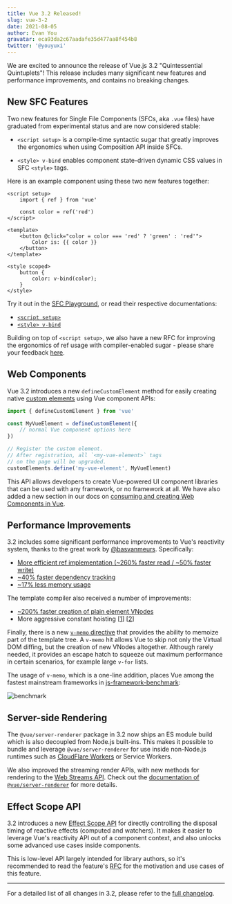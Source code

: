 ```yaml
---
title: Vue 3.2 Released!
slug: vue-3-2
date: 2021-08-05
author: Evan You
gravatar: eca93da2c67aadafe35d477aa8f454b8
twitter: '@youyuxi'
---
```


We are excited to announce the release of Vue.js 3.2 "Quintessential Quintuplets"! This release includes many significant new features and performance improvements, and contains no breaking changes.

## New SFC Features

Two new features for Single File Components (SFCs, aka `.vue` files) have graduated from experimental status and are now considered stable:

- `<script setup>` is a compile-time syntactic sugar that greatly improves the ergonomics when using Composition API inside SFCs.

- `<style> v-bind` enables component state-driven dynamic CSS values in SFC `<style>` tags.

Here is an example component using these two new features together:

```vue
<script setup>
	import { ref } from 'vue'

	const color = ref('red')
</script>

<template>
	<button @click="color = color === 'red' ? 'green' : 'red'">
		Color is: {{ color }}
	</button>
</template>

<style scoped>
	button {
		color: v-bind(color);
	}
</style>
```

Try it out in the [SFC Playground](https://sfc.vuejs.org/#eyJBcHAudnVlIjoiPHNjcmlwdCBzZXR1cD5cbmltcG9ydCB7IHJlZiB9IGZyb20gJ3Z1ZSdcblxuY29uc3QgY29sb3IgPSByZWYoJ3JlZCcpXG48L3NjcmlwdD5cblxuPHRlbXBsYXRlPlxuICA8YnV0dG9uIEBjbGljaz1cImNvbG9yID0gY29sb3IgPT09ICdyZWQnID8gJ2dyZWVuJyA6ICdyZWQnXCI+XG4gICAgQ29sb3IgaXM6IHt7IGNvbG9yIH19XG4gIDwvYnV0dG9uPlxuPC90ZW1wbGF0ZT5cblxuPHN0eWxlIHNjb3BlZD5cbmJ1dHRvbiB7XG4gIGNvbG9yOiB2LWJpbmQoY29sb3IpO1xufVxuPC9zdHlsZT4ifQ==), or read their respective documentations:

- [`<script setup>`](https://v3.vuejs.org/api/sfc-script-setup.html)
- [`<style> v-bind`](https://v3.vuejs.org/api/sfc-style.html#state-driven-dynamic-css)

Building on top of `<script setup>`, we also have a new RFC for improving the ergonomics of ref usage with compiler-enabled sugar - please share your feedback [here](https://github.com/vuejs/rfcs/discussions/369).

## Web Components

Vue 3.2 introduces a new `defineCustomElement` method for easily creating native [custom elements](https://developer.mozilla.org/en-US/docs/Web/Web_Components/Using_custom_elements) using Vue component APIs:

```js
import { defineCustomElement } from 'vue'

const MyVueElement = defineCustomElement({
	// normal Vue component options here
})

// Register the custom element.
// After registration, all `<my-vue-element>` tags
// on the page will be upgraded.
customElements.define('my-vue-element', MyVueElement)
```

This API allows developers to create Vue-powered UI component libraries that can be used with any framework, or no framework at all. We have also added a new section in our docs on [consuming and creating Web Components in Vue](https://v3.vuejs.org/guide/web-components.html).

## Performance Improvements

3.2 includes some significant performance improvements to Vue's reactivity system, thanks to the great work by [@basvanmeurs](https://github.com/basvanmeurs). Specifically:

- [More efficient ref implementation (~260% faster read / ~50% faster write)](https://github.com/vuejs/vue-next/pull/3995)
- [~40% faster dependency tracking](https://github.com/vuejs/vue-next/pull/4017)
- [~17% less memory usage](https://github.com/vuejs/vue-next/pull/4001)

The template compiler also received a number of improvements:

- [~200% faster creation of plain element VNodes](https://github.com/vuejs/vue-next/pull/3334)
- More aggressive constant hoisting [[1](https://github.com/vuejs/vue-next/commit/b7ea7c148552874e8bce399eec9fbe565efa2f4d)] [[2](https://github.com/vuejs/vue-next/commit/02339b67d8c6fab6ee701a7c4f2773139ed007f5)]

Finally, there is a new [`v-memo` directive](https://v3.vuejs.org/api/directives.html#v-memo) that provides the ability to memoize part of the template tree. A `v-memo` hit allows Vue to skip not only the Virtual DOM diffing, but the creation of new VNodes altogether. Although rarely needed, it provides an escape hatch to squeeze out maximum performance in certain scenarios, for example large `v-for` lists.

The usage of `v-memo`, which is a one-line addition, places Vue among the fastest mainstream frameworks in [js-framework-benchmark](https://github.com/krausest/js-framework-benchmark):

![benchmark](~/assets/images/bench.png)

## Server-side Rendering

The `@vue/server-renderer` package in 3.2 now ships an ES module build which is also decoupled from Node.js built-ins. This makes it possible to bundle and leverage `@vue/server-renderer` for use inside non-Node.js runtimes such as [CloudFlare Workers](https://developers.cloudflare.com/workers/) or Service Workers.

We also improved the streaming render APIs, with new methods for rendering to the [Web Streams API](https://developer.mozilla.org/en-US/docs/Web/API/Streams_API). Check out the [documentation of `@vue/server-renderer`](https://github.com/vuejs/vue-next/tree/master/packages/server-renderer#streaming-api) for more details.

## Effect Scope API

3.2 introduces a new [Effect Scope API](https://v3.vuejs.org/api/effect-scope.html) for directly controlling the disposal timing of reactive effects (computed and watchers). It makes it easier to leverage Vue's reactivity API out of a component context, and also unlocks some advanced use cases inside components.

This is low-level API largely intended for library authors, so it's recommended to read the feature's [RFC](https://github.com/vuejs/rfcs/blob/master/active-rfcs/0041-reactivity-effect-scope.md) for the motivation and use cases of this feature.

---

For a detailed list of all changes in 3.2, please refer to the [full changelog](https://github.com/vuejs/vue-next/blob/master/CHANGELOG.md).
